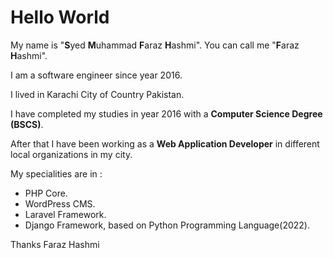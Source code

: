 # Hello World
My name is "**S**yed **M**uhammad **F**araz **H**ashmi".
You can call me "**F**araz **H**ashmi".
<p>I am a software engineer since year 2016.</p>
<p>I lived in Karachi City of Country Pakistan.</p>
<p>I have completed my studies in year 2016 with a <b>Computer Science Degree (BSCS)</b>.</p>
<p>After that I have been working as a <b>Web Application Developer</b> in different local organizations in my city.</p>
<p>My specialities are  in :</p>
<ul>
	<li>PHP Core.</li>
	<li>WordPress CMS.</li>
	<li>Laravel Framework.</li>
	<li>Django Framework, based on Python Programming Language(2022).</li>
</ul>
<!-- For Business with me, Check Out my profile @ Fiverr: http://bit.ly/2nfgCsZ -->
<p>Thanks Faraz Hashmi</p>